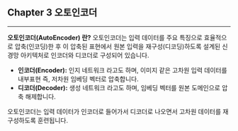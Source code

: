 ## Chapter 3 오토인코더

---

**오토인코더(AutoEncoder) 란?** 오토인코더는 입력 데이터를 주요 특징으로 효율적으로 압축(인코딩)한 후 이 압축된 표현에서 
원본 입력을 재구성(디코딩)하도록 설계된 신경망 아키텍처로 인코더와 디코더로 구성되어 있습니다.

- **인코더(Encoder):** 인지 네트워크 라고도 하며, 이미지 같은 고차원 입력 데이터를 내부표현 즉, 저차원 임베딩 벡터로 압축합니다.
- **디코더(Decoder):** 생성 네트워크 라고도 하며, 임베딩 벡터를 원본 도메인으로 압축 해제합니다.

오토인코더는 입력 데이터가 인코더로 들어가서 디코더로 나오면서 고차원 데이터를 재구성하도록 훈련됩니다. 
